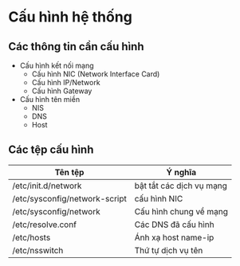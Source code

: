 
<a name = "Cấu hình hệ thống"></a>

# Cấu hình hệ thống 

## Các thông tin cần cấu hình 
- Cấu hình kết nối mạng 
    - Cấu hình NIC (Network Interface Card)
    - Cấu hình IP/Network 
    - Cấu hình Gateway 
- Cấu hình tên miền 
    - NIS 
    - DNS
    - Host

## Các tệp cấu hình 

|Tên tệp|Ý nghĩa|
|---|---|
|/etc/init.d/network|bật tắt các dịch vụ mạng|
|/etc/sysconfig/network-script| cấu hình NIC|
|/etc/sysconfig/network|Cấu hình chung về mạng|
|/etc/resolve.conf| Các DNS đã cấu hình|
|/etc/hosts|Ánh xạ host name-ip|
|/etc/nsswitch|Thứ tự dịch vụ tên |



